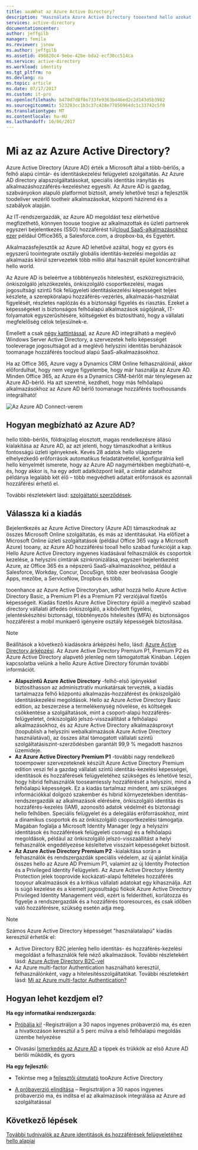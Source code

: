 ```yaml
---
title: aaaWhat az Azure Active Directory?
description: "Használata Azure Active Directory tooextend hello azokat a meglévő helyszíni identitások a felhő, vagy fejlesszen ki az Azure AD integrált alkalmazások."
services: active-directory
documentationcenter: 
author: jeffgilb
manager: femila
ms.reviewer: jsnow
ms.author: jeffgilb
ms.assetid: 498820c4-9ebe-42be-bda2-ecf38cc514ca
ms.service: active-directory
ms.workload: identity
ms.tgt_pltfrm: na
ms.devlang: na
ms.topic: article
ms.date: 07/17/2017
ms.custom: it-pro
ms.openlocfilehash: b470d7d8f0e733fe9363bd46ed2c2d143d5b3982
ms.sourcegitcommit: 523283cc1b3c37c428e77850964dc1c33742c5f0
ms.translationtype: MT
ms.contentlocale: hu-HU
ms.lasthandoff: 10/06/2017
---
```

# <a name="what-is-azure-active-directory"></a>Mi az az Azure Active Directory?
Azure Active Directory (Azure AD) érték a Microsoft által a több-bérlős, a felhő alapú címtár- és identitáskezelési felügyeleti szolgáltatás. Az Azure AD directory alapszolgáltatásokat, speciális identitás irányítás és alkalmazáshozzáférés-kezeléshez egyesíti. Az Azure AD is gazdag, szabványokon alapuló platformot biztosít, amely lehetővé teszi a fejlesztők toodeliver vezérlő tootheir alkalmazásokat, központi házirend és a szabályok alapján. 

Az IT-rendszergazdák, az Azure AD megoldást tesz elérhetővé megfizethető, könnyen toouse toogive az alkalmazottak és üzleti partnerek egyszeri bejelentkezés (SSO) hozzáférést túl[cloud SaaS-alkalmazásokhoz ezer](active-directory-saas-tutorial-list.md) például Office365, a Salesforce.com, a dropbox-ba, és Egyetért.

Alkalmazásfejlesztők az Azure AD lehetővé azáltal, hogy ez gyors és egyszerű toointegrate osztály globális identitás-kezelési megoldás az alkalmazás körül szervezetek több millió által használt épület koncentrálhat hello world.

Az Azure AD is beleértve a többtényezős hitelesítést, eszközregisztráció, önkiszolgáló jelszókezelés, önkiszolgáló csoportkezelési, magas jogosultsági szintű fiók felügyeleti identitáskezelési képességeit teljes készlete, a szerepköralapú hozzáférés-vezérlés, alkalmazás-használat figyelését, részletes naplózás és a biztonsági figyelés és riasztás. Ezeket a képességeket is biztonságos felhőalapú alkalmazások súgójának, IT-folyamatok egyszerűsítésére, költségeket és biztosítható, hogy a vállalati megfelelőség célok teljesülnek-e.

Emellett a csak [négy kattintással](./connect/active-directory-aadconnect-get-started-express.md), az Azure AD integrálható a meglévő Windows Server Active Directory, a szervezetek hello képességét tooleverage jogosultságot ad a meglévő helyszíni identitás beruházások toomanage hozzáférés toocloud alapú SaaS-alkalmazásokhoz.

Ha az Office 365, Azure vagy a Dynamics CRM Online felhasználóinál, akkor előfordulhat, hogy nem vegye figyelembe, hogy már használja az Azure AD. Minden Office 365, az Azure és a Dynamics CRM-bérlőt már ténylegesen az Azure AD-bérlő. Ha azt szeretné, kezdheti, hogy más felhőalapú alkalmazásokhoz az Azure AD bérlő toomanage hozzáférés toothousands integrálható!

![Az Azure AD Connect-verem](./media/active-directory-whatis/Azure_Active_Directory.png)

## <a name="how-reliable-is-azure-ad"></a>Hogyan megbízható az Azure AD?
hello több-bérlős, földrajzilag elosztott, magas rendelkezésre állású kialakítása az Azure AD, az azt jelenti, hogy támaszkodhat a kritikus fontosságú üzleti igényeknek. Kevés 28 adatok hello világszerte elhelyezkedő erőforrások automatikus feladatátvétellel, konfigurálnia kell hello kényelmét ismerete, hogy az Azure AD nagymértékben megbízható-e, és, hogy akkor is, ha egy adott adatközpont leáll, a címtár adataihoz példánya legalább két élő – több megvédheti adatait erőforrások és azonnali hozzáférési érhető el.

További részletekért lásd: [szolgáltatói szerződések](https://azure.microsoft.com/support/legal/sla/).

## <a name="choose-an-edition"></a>Válassza ki a kiadás
Bejelentkezés az Azure Active Directory (Azure AD) támaszkodnak az összes Microsoft Online szolgáltatás, és más az identitásukat. Ha előfizet a Microsoft Online üzleti szolgáltatások (például Office 365 vagy a Microsoft Azure) tooany, az Azure AD hozzáférési tooall hello szabad funkcióját a kap. Hello Azure Active Directory ingyenes kiadásával felhasználók és csoportok kezelése, a helyszíni címtárak szinkronizálása, egyszeri bejelentkezést Azure, az Office 365 és a népszerű SaaS-alkalmazásokhoz, például a Salesforce, Workday, Concur, DocuSign, több ezer beolvasása Google Apps, mezőbe, a ServiceNow, Dropbox és több. 

tooenhance az Azure Active Directoryban, adhat hozzá hello Azure Active Directory Basic, a Premium P1 és a Premium P2 verziójával fizetős képességeit. Kiadás fizetős Azure Active Directory épülő a meglévő szabad directory vállalati átfedés önkiszolgáló, a kibővített figyelési, jelentéskészítési biztonsági, többtényezős hitelesítés (MFA) és biztonságos hozzáférést a mobil munkaerő igényeire osztály képességek biztosítása.

> [!NOTE]
> Beállítások a következő kiadásokra árképzési hello, lásd: [Azure Active Directory árképzési](https://azure.microsoft.com/pricing/details/active-directory/). Az Azure Active Directory Premium P1, Premium P2 és Azure Active Directory alapvető jelenleg nem támogatottak Kínában. Lépjen kapcsolatba velünk a hello Azure Active Directory fórumán további információt.
>

* **Alapszintű Azure Active Directory** -felhő-első igényekkel biztosíthasson az adminisztratív munkatársak tervezték, a kiadás tartalmazza felhő központú alkalmazás-hozzáférést és önkiszolgáló identitáskezelési megoldások. Hello az Azure Active Directory Basic edition, az beszerzése a termelékenység növelése, és költségek csökkentése a szolgáltatások, mint a csoport-alapú hozzáférés-felügyeletet, önkiszolgáló jelszó-visszaállítást a felhőalapú alkalmazásokhoz, és az Azure Active Directory alkalmazásproxyt (toopublish a helyszíni webalkalmazások Azure Active Directory használatával), az összes által támogatott vállalati szintű szolgáltatásiszint-szerződésben garantált 99,9 % megadott hasznos üzemideje.
* **Az Azure Active Directory Premium P1** -további nagy rendelkező tooempower szervezeteknek készült Azure Active Directory Premium edition veszi fel a gazdag vállalati szintű identitás-kezelési képességei, identitások és hozzáférések felügyeletéhez szükséges és lehetővé teszi, hogy hibrid felhasználók tooseamlessly hozzáférését a helyszíni, mind a felhőalapú képességek. Ez a kiadás tartalmaz mindent, ami szükséges információkkal dolgozó szakember és hibrid környezetekben identitás-rendszergazdák az alkalmazások elérésére, önkiszolgáló identitás és hozzáférés-kezelés (IAM), azonosító adatok védelmét és biztonsági hello felhőben. Speciális felügyelet és a delegálás erőforrásokhoz, mint a dinamikus csoportok és az önkiszolgáló csoportkezelési támogatja. Magában foglalja a Microsoft Identity Manager (egy a helyszíni identitások és hozzáférések felügyeleti csomag) és a felhőalapú megoldások, például az önkiszolgáló jelszó-visszaállítást a helyi felhasználók engedélyezése késleltetve visszaírt képességeket biztosít.
* **Az Azure Active Directory Premium P2** -kialakítása során a felhasználók és rendszergazdák speciális védelem, az új ajánlat kínálja összes hello az Azure AD Premium P1, valamint az új Identity Protection és a Privileged Identity Felügyeleti. Az Azure Active Directory Identity Protection jelek tooprovide kockázati-alapú feltételes hozzáférés tooyour alkalmazások és a kritikus vállalati adatokat egy kihasználja. Azt is súgó kezelése és a kiemelt jogosultságú fiókok Azure Active Directory Privileged Identity Management védi, ezért is felderítheti, korlátozza és figyelje a rendszergazdák és a hozzáférés tooresources, és csak időben való hozzáférésre, szükség esetén adja meg.  

> [!NOTE]
> Számos Azure Active Directory képességet "használatalapú" kiadás keresztül érhetők el:
>
> * Active Directory B2C jelenleg hello identitás- és hozzáférés-kezelési megoldást a felhasználók felé néző alkalmazások. További részletekért lásd: [Azure Active Directory B2C-vel](https://azure.microsoft.com/documentation/services/active-directory-b2c/)
> * Az Azure multi-factor Authentication használható keresztül, felhasználónként, vagy a hitelesítésszolgáltatókat. További részletekért lásd: [Mi az Azure multi-factor Authentication?](../multi-factor-authentication/multi-factor-authentication.md)
>

## <a name="how-can-i-get-started"></a>Hogyan lehet kezdjem el?

**Ha egy informatikai rendszergazda:**

* [Próbálja ki!](https://azure.microsoft.com/trial/get-started-active-directory/) -Regisztráljon a 30 napos ingyenes próbaverzió ma, és ezen a hivatkozáson keresztül a 5 perc múlva a első felhőalapú megoldás üzembe helyezése

* Olvasási [Ismerkedés az Azure AD](https://docs.microsoft.com/azure/active-directory/active-directory-get-started-premium) a tippek és trükkök az első Azure AD bérlői működik, és gyors

**Ha egy fejlesztő:**
 
* Tekintse meg a [fejlesztői útmutató](active-directory-developers-guide.md) tooAzure Active Directory

* [A próbaverzió elindítása](https://azure.microsoft.com/trial/get-started-active-directory/) – Regisztráljon a 30 napos ingyenes próbaverzió ma, és indítsa el az alkalmazások integrálása az Azure ad szolgáltatással

## <a name="next-steps"></a>Következő lépések
[További tudnivalók az Azure identitások és hozzáférések felügyeletéhez hello alapjai](https://docs.microsoft.com/azure/active-directory/identity-fundamentals)
